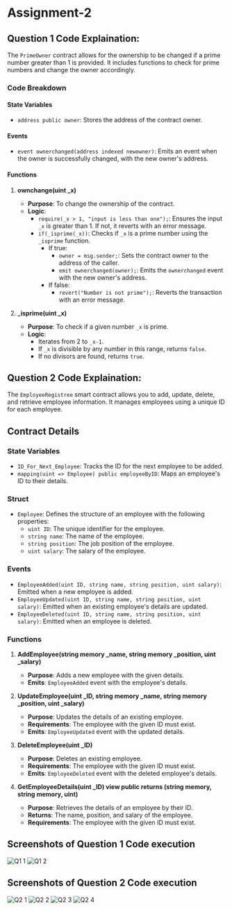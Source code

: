 # Assignment-2

## Question 1 Code Explaination:
The `PrimeOwner` contract allows for the ownership to be changed if a prime number greater than 1 is provided. It includes functions to check for prime numbers and change the owner accordingly.

### Code Breakdown

#### State Variables
- `address public owner`: Stores the address of the contract owner.

#### Events
- `event ownerchanged(address indexed newowner)`: Emits an event when the owner is successfully changed, with the new owner's address.

#### Functions

1. **ownchange(uint _x)**
    - **Purpose**: To change the ownership of the contract.
    - **Logic**:
        - `require(_x > 1, "input is less than one");`: Ensures the input `_x` is greater than 1. If not, it reverts with an error message.
        - `if(_isprime(_x))`: Checks if `_x` is a prime number using the `_isprime` function.
            - If true:
                - `owner = msg.sender;`: Sets the contract owner to the address of the caller.
                - `emit ownerchanged(owner);`: Emits the `ownerchanged` event with the new owner's address.
            - If false:
                - `revert("Number is not prime");`: Reverts the transaction with an error message.

2. **_isprime(uint _x)**
    - **Purpose**: To check if a given number `_x` is prime.
    - **Logic**:
        - Iterates from 2 to `_x-1`.
        - If `_x` is divisible by any number in this range, returns `false`.
        - If no divisors are found, returns `true`.

## Question 2 Code Explaination:
The `EmployeeRegistree` smart contract allows you to add, update, delete, and retrieve employee information. It manages employees using a unique ID for each employee.

## Contract Details

### State Variables
- `ID_For_Next_Employee`: Tracks the ID for the next employee to be added.
- `mapping(uint => Employee) public employeeByID`: Maps an employee's ID to their details.

### Struct
- `Employee`: Defines the structure of an employee with the following properties:
  - `uint ID`: The unique identifier for the employee.
  - `string name`: The name of the employee.
  - `string position`: The job position of the employee.
  - `uint salary`: The salary of the employee.

### Events
- `EmployeeAdded(uint ID, string name, string position, uint salary)`: Emitted when a new employee is added.
- `EmployeeUpdated(uint ID, string name, string position, uint salary)`: Emitted when an existing employee's details are updated.
- `EmployeeDeleted(uint ID, string name, string position, uint salary)`: Emitted when an employee is deleted.

### Functions

1. **AddEmployee(string memory _name, string memory _position, uint _salary)**
    - **Purpose**: Adds a new employee with the given details.
    - **Emits**: `EmployeeAdded` event with the employee's details.

2. **UpdateEmployee(uint _ID, string memory _name, string memory _position, uint _salary)**
    - **Purpose**: Updates the details of an existing employee.
    - **Requirements**: The employee with the given ID must exist.
    - **Emits**: `EmployeeUpdated` event with the updated details.

3. **DeleteEmployee(uint _ID)**
    - **Purpose**: Deletes an existing employee.
    - **Requirements**: The employee with the given ID must exist.
    - **Emits**: `EmployeeDeleted` event with the deleted employee's details.

4. **GetEmployeeDetails(uint _ID) view public returns (string memory, string memory, uint)**
    - **Purpose**: Retrieves the details of an employee by their ID.
    - **Returns**: The name, position, and salary of the employee.
    - **Requirements**: The employee with the given ID must exist.
  
## Screenshots of Question 1 Code execution

![Q1 1](https://github.com/DeFi-Unchained-IITK/assignment-2-muskan07821/assets/171270678/3f567204-b100-4081-8367-5751aa1fb11f)
![Q1 2](https://github.com/DeFi-Unchained-IITK/assignment-2-muskan07821/assets/171270678/f79643af-3154-4990-887f-95f5864864e6)

## Screenshots of Question 2 Code execution
![Q2 1](https://github.com/DeFi-Unchained-IITK/assignment-2-muskan07821/assets/171270678/5d760870-7ee9-493f-8f95-035186c4bdc1)
![Q2 2](https://github.com/DeFi-Unchained-IITK/assignment-2-muskan07821/assets/171270678/b08d1519-80ab-48e8-ad34-6e35b5e80d24)
![Q2 3](https://github.com/DeFi-Unchained-IITK/assignment-2-muskan07821/assets/171270678/a5f29f62-3433-483a-88a4-2d44b22ef6e7)
![Q2 4](https://github.com/DeFi-Unchained-IITK/assignment-2-muskan07821/assets/171270678/0865bdf4-dff6-46a3-8b69-ac48b576e39c)












